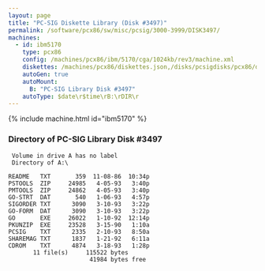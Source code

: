 ```yaml
---
layout: page
title: "PC-SIG Diskette Library (Disk #3497)"
permalink: /software/pcx86/sw/misc/pcsig/3000-3999/DISK3497/
machines:
  - id: ibm5170
    type: pcx86
    config: /machines/pcx86/ibm/5170/cga/1024kb/rev3/machine.xml
    diskettes: /machines/pcx86/diskettes.json,/disks/pcsigdisks/pcx86/diskettes.json
    autoGen: true
    autoMount:
      B: "PC-SIG Library Disk #3497"
    autoType: $date\r$time\rB:\rDIR\r
---
```


{% include machine.html id="ibm5170" %}

### Directory of PC-SIG Library Disk #3497

     Volume in drive A has no label
     Directory of A:\

    README   TXT       359  11-08-86  10:34p
    PSTOOLS  ZIP     24985   4-05-93   3:40p
    PMTOOLS  ZIP     24862   4-05-93   3:40p
    GO-STRT  DAT       540   1-06-93   4:57p
    SIGORDER TXT      3090   3-10-93   3:22p
    GO-FORM  DAT      3090   3-10-93   3:22p
    GO       EXE     26022   1-10-92  12:14p
    PKUNZIP  EXE     23528   3-15-90   1:10a
    PCSIG    TXT      2335   2-10-93   8:50a
    SHAREMAG TXT      1837   1-21-92   6:11a
    CDROM    TXT      4874   3-18-93   1:28p
           11 file(s)     115522 bytes
                           41984 bytes free
